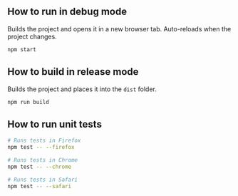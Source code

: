 ## How to run in debug mode

Builds the project and opens it in a new browser tab. Auto-reloads when the
project changes.
```sh
npm start
```

## How to build in release mode

Builds the project and places it into the `dist` folder.
```sh
npm run build
```

## How to run unit tests

```sh
# Runs tests in Firefox
npm test -- --firefox

# Runs tests in Chrome
npm test -- --chrome

# Runs tests in Safari
npm test -- --safari
```
